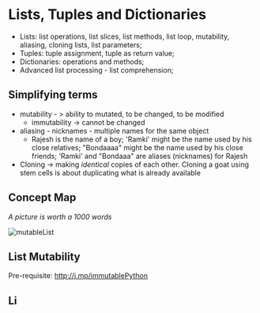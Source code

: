 # Lists, Tuples and Dictionaries 

- Lists: list operations, list slices, list methods, list loop, mutability, aliasing, cloning lists, list parameters; 
- Tuples: tuple assignment, tuple as return value; 
- Dictionaries: operations and methods; 
- Advanced list processing - list comprehension;

## Simplifying terms

- mutability - > ability to mutated, to be changed, to be modified 
    - immutability -> cannot be changed 
- aliasing - nicknames - multiple names for the same object 
	- Rajesh is the name of a boy; 'Ramki' might be the name used by his close relatives; "Bondaaaa" might be the name used by his close friends; 'Ramki' and "Bondaaa" are aliases (nicknames) for Rajesh
- Cloning -> making *identical* copies of each other. Cloning a goat using stem cells is about duplicating what is already available 


## Concept Map 
_A picture is worth a 1000 words_

![mutableList](https://files.gitter.im/kgashok/advik/TYg6/mutableLists.png)

## List Mutability 

Pre-requisite: http://j.mp/immutablePython

## Li

<!--stackedit_data:
eyJoaXN0b3J5IjpbLTE5NDQ0NzI1NDYsMTQ2MjI3Mzc3OCwtMT
Q5ODQ4OTE1NF19
-->